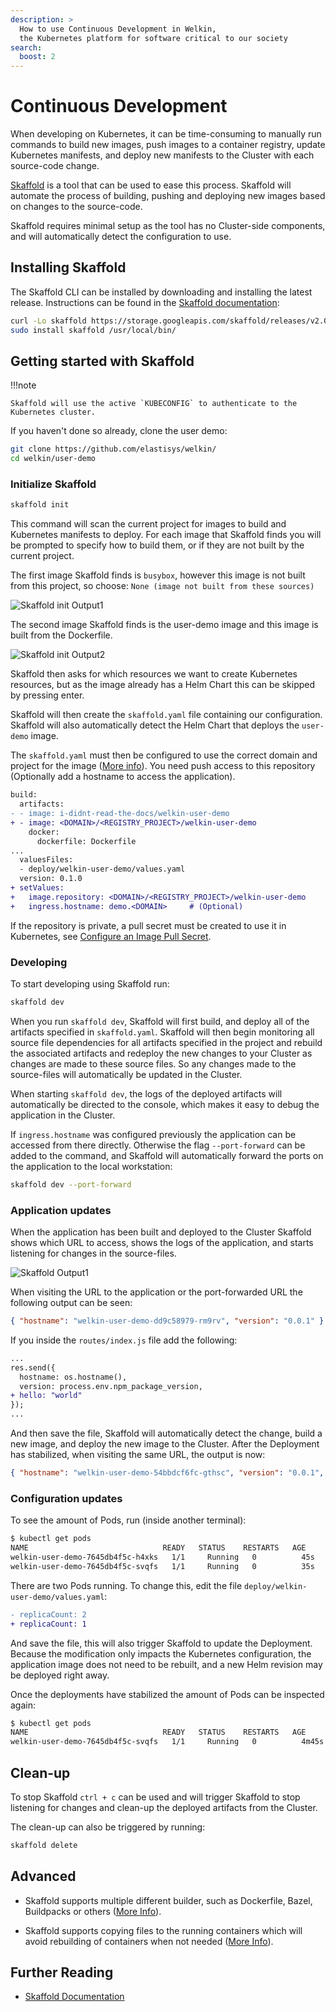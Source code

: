 ```yaml
---
description: >
  How to use Continuous Development in Welkin,
  the Kubernetes platform for software critical to our society
search:
  boost: 2
---
```


# Continuous Development

When developing on Kubernetes, it can be time-consuming to manually run commands to build new images,
push images to a container registry, update Kubernetes manifests, and deploy new manifests to the Cluster with
each source-code change.

[Skaffold](https://skaffold.dev/) is a tool that can be used to ease this process.
Skaffold will automate the process of building, pushing and deploying new images based on changes to the source-code.

Skaffold requires minimal setup as the tool has no Cluster-side components, and will automatically detect the configuration to use.

## Installing Skaffold

The Skaffold CLI can be installed by downloading and installing the latest release. Instructions can be found in the [Skaffold
documentation](https://skaffold.dev/docs/install/):

```sh
curl -Lo skaffold https://storage.googleapis.com/skaffold/releases/v2.0.1/skaffold-linux-amd64 && \
sudo install skaffold /usr/local/bin/
```

## Getting started with Skaffold

!!!note

    Skaffold will use the active `KUBECONFIG` to authenticate to the Kubernetes cluster.

If you haven't done so already, clone the user demo:

```bash
git clone https://github.com/elastisys/welkin/
cd welkin/user-demo
```

### Initialize Skaffold

```bash
skaffold init
```

This command will scan the current project for images to build and Kubernetes manifests to deploy. For each image that
Skaffold finds you will be prompted to specify how to build them, or if they are not built by the current project.

The first image Skaffold finds is `busybox`, however this image is not built from this project, so choose:
`None (image not built from these sources)`

![Skaffold init Output1](img/skaffold-busybox.png)

The second image Skaffold finds is the user-demo image and this image is built from the Dockerfile.

![Skaffold init Output2](img/skaffold-user-demo.png)

Skaffold then asks for which resources we want to create Kubernetes resources, but as the image already has a Helm Chart
this can be skipped by pressing enter.

Skaffold will then create the `skaffold.yaml` file containing our configuration. Skaffold will also automatically detect the
Helm Chart that deploys the `user-demo` image.

The `skaffold.yaml` must then be configured to use the correct domain and project for the image
([More info](registry.md#configure-container-registry-credentials)). You need push access to this repository
(Optionally add a hostname to access the application).

```diff
build:
  artifacts:
- - image: i-didnt-read-the-docs/welkin-user-demo
+ - image: <DOMAIN>/<REGISTRY_PROJECT>/welkin-user-demo
    docker:
      dockerfile: Dockerfile
...
  valuesFiles:
  - deploy/welkin-user-demo/values.yaml
  version: 0.1.0
+ setValues:
+   image.repository: <DOMAIN>/<REGISTRY_PROJECT>/welkin-user-demo
+   ingress.hostname: demo.<DOMAIN>     # (Optional)
```

If the repository is private, a pull secret must be created to use it in Kubernetes, see [Configure an Image Pull Secret](kubernetes-api.md#configure-an-image-pull-secret).

### Developing

To start developing using Skaffold run:

```bash
skaffold dev
```

When you run `skaffold dev`, Skaffold will first build, and deploy all of the artifacts specified in `skaffold.yaml`.
Skaffold will then begin monitoring all source file dependencies for all artifacts specified in the project and rebuild
the associated artifacts and redeploy the new changes to your Cluster as changes are made to these source files.
So any changes made to the source-files will automatically be updated in the Cluster.

When starting `skaffold dev`, the logs of the deployed artifacts will automatically be directed to the console, which makes it
easy to debug the application in the Cluster.

If `ingress.hostname` was configured previously the application can be accessed from there directly. Otherwise the flag
`--port-forward` can be added to the command, and Skaffold will automatically forward the ports on the application
to the local workstation:

```bash
skaffold dev --port-forward
```

### Application updates

When the application has been built and deployed to the Cluster Skaffold shows which URL to access,
shows the logs of the application, and starts listening for changes in the source-files.

![Skaffold Output1](img/skaffold-output1.png)

When visiting the URL to the application or the port-forwarded URL the following output can be seen:

```json
{ "hostname": "welkin-user-demo-dd9c58979-rm9rv", "version": "0.0.1" }
```

If you inside the `routes/index.js` file add the following:

```diff
...
res.send({
  hostname: os.hostname(),
  version: process.env.npm_package_version,
+ hello: "world"
});
...
```

And then save the file, Skaffold will automatically detect the change, build a new image, and deploy the new image
to the Cluster. After the Deployment has stabilized, when visiting the same URL, the output is now:

```json
{ "hostname": "welkin-user-demo-54bbdcf6fc-gthsc", "version": "0.0.1", "hello": "world" }
```

### Configuration updates

To see the amount of Pods, run (inside another terminal):

```bash
$ kubectl get pods
NAME                              READY   STATUS    RESTARTS   AGE
welkin-user-demo-7645db4f5c-h4xks   1/1     Running   0          45s
welkin-user-demo-7645db4f5c-svqfs   1/1     Running   0          35s
```

There are two Pods running. To change this, edit the file `deploy/welkin-user-demo/values.yaml`:

```diff
- replicaCount: 2
+ replicaCount: 1
```

And save the file, this will also trigger Skaffold to update the Deployment.
Because the modification only impacts the Kubernetes configuration, the application image does
not need to be rebuilt, and a new Helm revision may be deployed right away.

Once the deployments have stabilized the amount of Pods can be inspected again:

```bash
$ kubectl get pods
NAME                              READY   STATUS    RESTARTS   AGE
welkin-user-demo-7645db4f5c-svqfs   1/1     Running   0          4m45s
```

## Clean-up

To stop Skaffold `ctrl + c` can be used and will trigger Skaffold to stop listening for changes and
clean-up the deployed artifacts from the Cluster.

The clean-up can also be triggered by running:

```bash
skaffold delete
```

## Advanced

- Skaffold supports multiple different builder, such as Dockerfile, Bazel, Buildpacks or others
  ([More Info](https://skaffold.dev/docs/builders/)).

- Skaffold supports copying files to the running containers which will avoid rebuilding of
  containers when not needed ([More Info](https://skaffold.dev/docs/filesync/)).

## Further Reading

- [Skaffold Documentation](https://skaffold.dev/docs/)
